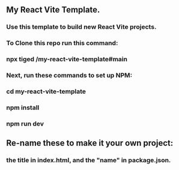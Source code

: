 ## My React Vite Template.

### Use this template to build new React Vite projects.

### To Clone this repo run this command:
### npx tiged <David-Maine-Floated>/my-react-vite-template#main <new-project-name>


### Next, run these commands to set up NPM: 
### cd my-react-vite-template
### npm install
### npm run dev

## Re-name these to make it your own project:
###  the title in index.html, and the "name" in package.json.